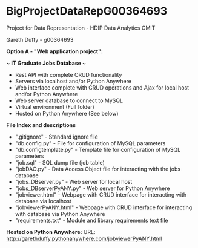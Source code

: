 # BigProjectDataRepG00364693

Project for Data Representation - HDIP Data Analytics GMIT

Gareth Duffy - g00364693

**Option A - "Web application project":**

**~ IT Graduate Jobs Database ~**

- Rest API with complete CRUD functionality 
- Servers via localhost and/or Python Anywhere
- Web interface complete with CRUD operations and Ajax for local host and/or Python Anywhere
- Web server database to connect to MySQL 
- Virtual environment (Full folder)
- Hosted on Python Anywhere (See below)

**File Index and descriptions**

- ".gitignore" - Standard ignore file 
- "db.config.py" - File for configuration of MySQL parameters
- "db.configtemplate.py" - Template file for configuration of MySQL parameters
- "job.sql" - SQL dump file (job table)
- "jobDAO.py" - Data Access Object file for interacting with the jobs database
- "jobs_DBserver.py" - Web server for local host
- "jobs_DBserverPyANY.py" - Web server for Python Anywhere
- "jobviewer.html" - Webpage with CRUD interface for interacting with database via localhost
- "jobviewerPyANY.html" - Webpage with CRUD interface for interacting with database via Python Anywhere
- "requirements.txt" - Module and library requirements text file


**Hosted on Python Anywhere:**
URL: http://garethduffy.pythonanywhere.com/jobviewerPyANY.html
 

